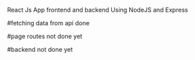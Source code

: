 

React Js App frontend and backend Using NodeJS and Express

#fetching data from api done

#page routes not done yet

#backend not done yet
